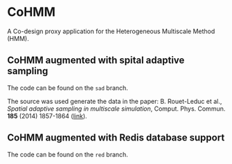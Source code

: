 CoHMM
=====

A Co-design proxy application for the Heterogeneous Multiscale Method
(HMM).

CoHMM augmented with spital adaptive sampling
---------------------------------------------

The code can be found on the `sad` branch.

The source was used generate the data in the paper: 
B. Rouet-Leduc et al.,
*Spatial adaptive sampling in multiscale simulation*,
Comput. Phys. Commun. **185** (2014) 1857-1864
([link](http://dx.doi.org/10.1016/j.cpc.2014.03.011)).

CoHMM augmented with Redis database support
---------------------------------------------

The code can be found on the `red` branch.

